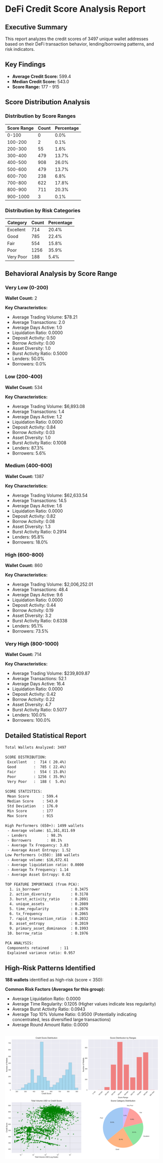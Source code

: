# DeFi Credit Score Analysis Report

## Executive Summary

This report analyzes the credit scores of 3497 unique wallet addresses based on their DeFi transaction behavior, lending/borrowing patterns, and risk indicators.

## Key Findings

- **Average Credit Score:** 599.4
- **Median Credit Score:** 543.0
- **Score Range:** 177 - 915

## Score Distribution Analysis

### Distribution by Score Ranges

| Score Range | Count | Percentage |
|-------------|-------|------------|
| 0-100 | 0 | 0.0% |
| 100-200 | 2 | 0.1% |
| 200-300 | 55 | 1.6% |
| 300-400 | 479 | 13.7% |
| 400-500 | 908 | 26.0% |
| 500-600 | 479 | 13.7% |
| 600-700 | 238 | 6.8% |
| 700-800 | 622 | 17.8% |
| 800-900 | 711 | 20.3% |
| 900-1000 | 3 | 0.1% |

### Distribution by Risk Categories

| Category      | Count | Percentage |
|---------------|-------|------------|
| Excellent     |   714 |       20.4% |
| Good          |   785 |       22.4% |
| Fair          |   554 |       15.8% |
| Poor          |  1256 |       35.9% |
| Very Poor     |   188 |        5.4% |

## Behavioral Analysis by Score Range

### Very Low (0-200)

**Wallet Count:** 2

**Key Characteristics:**
- Average Trading Volume: $78.21
- Average Transactions: 2.0
- Average Days Active: 1.0
- Liquidation Ratio: 0.0000
- Deposit Activity: 0.50
- Borrow Activity: 0.00
- Asset Diversity: 1.0
- Burst Activity Ratio: 0.5000
- Lenders: 50.0%
- Borrowers: 0.0%

### Low (200-400)

**Wallet Count:** 534

**Key Characteristics:**
- Average Trading Volume: $6,893.08
- Average Transactions: 1.4
- Average Days Active: 1.2
- Liquidation Ratio: 0.0000
- Deposit Activity: 0.84
- Borrow Activity: 0.03
- Asset Diversity: 1.0
- Burst Activity Ratio: 0.1008
- Lenders: 87.3%
- Borrowers: 5.6%

### Medium (400-600)

**Wallet Count:** 1387

**Key Characteristics:**
- Average Trading Volume: $62,633.54
- Average Transactions: 14.5
- Average Days Active: 1.6
- Liquidation Ratio: 0.0000
- Deposit Activity: 0.82
- Borrow Activity: 0.08
- Asset Diversity: 1.3
- Burst Activity Ratio: 0.2914
- Lenders: 95.8%
- Borrowers: 18.0%

### High (600-800)

**Wallet Count:** 860

**Key Characteristics:**
- Average Trading Volume: $2,006,252.01
- Average Transactions: 48.4
- Average Days Active: 9.6
- Liquidation Ratio: 0.0000
- Deposit Activity: 0.44
- Borrow Activity: 0.19
- Asset Diversity: 3.2
- Burst Activity Ratio: 0.6338
- Lenders: 95.1%
- Borrowers: 73.5%

### Very High (800-1000)

**Wallet Count:** 714

**Key Characteristics:**
- Average Trading Volume: $239,809.87
- Average Transactions: 52.1
- Average Days Active: 16.4
- Liquidation Ratio: 0.0000
- Deposit Activity: 0.42
- Borrow Activity: 0.22
- Asset Diversity: 4.7
- Burst Activity Ratio: 0.5077
- Lenders: 100.0%
- Borrowers: 100.0%

## Detailed Statistical Report

```
Total Wallets Analyzed: 3497

SCORE DISTRIBUTION:
 Excellent   :  714 ( 20.4%)
 Good        :  785 ( 22.4%)
 Fair        :  554 ( 15.8%)
 Poor        : 1256 ( 35.9%)
 Very Poor   :  188 (  5.4%)

SCORE STATISTICS:
 Mean Score      : 599.4
 Median Score    : 543.0
 Std Deviation   : 176.0
 Min Score       : 177
 Max Score       : 915

High Performers (650+): 1499 wallets
 - Average volume: $1,161,811.69
 - Lenders         : 98.3%
 - Borrowers       : 88.1%
 - Average Tx Frequency: 3.83
 - Average Asset Entropy: 1.52
Low Performers (<350): 188 wallets
 - Average volume: $16,672.61
 - Average liquidation ratio: 0.0000
 - Average Tx Frequency: 1.14
 - Average Asset Entropy: 0.02

TOP FEATURE IMPORTANCE (from PCA):
  1. is_borrower              : 0.3475
  2. action_diversity         : 0.3178
  3. burst_activity_ratio     : 0.2091
  4. unique_assets            : 0.2089
  5. time_regularity          : 0.2076
  6. tx_frequency             : 0.2065
  7. rapid_transaction_ratio  : 0.2032
  8. asset_entropy            : 0.2019
  9. primary_asset_dominance  : 0.1993
 10. borrow_ratio             : 0.1976

PCA ANALYSIS:
 Components retained     : 11
 Explained variance ratio: 0.957
```

## High-Risk Patterns Identified

**188 wallets** identified as high-risk (score < 350):

**Common Risk Factors (Averages for this group):**
- Average Liquidation Ratio: 0.0000
- Average Time Regularity: 0.1205 (Higher values indicate less regularity)
- Average Burst Activity Ratio: 0.0943
- Average Top 10% Volume Ratio: 0.9500 (Potentially indicating concentrated, less diversified large transactions)
- Average Round Amount Ratio: 0.0000

![Credit Score Analysis Visuals](credit_score_analysis.png)
---
